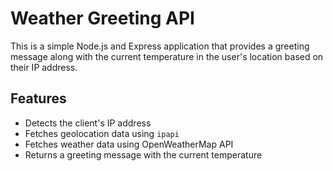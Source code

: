 # Weather Greeting API

This is a simple Node.js and Express application that provides a greeting message along with the current temperature in the user's location based on their IP address.

## Features

- Detects the client's IP address
- Fetches geolocation data using `ipapi`
- Fetches weather data using OpenWeatherMap API
- Returns a greeting message with the current temperature


